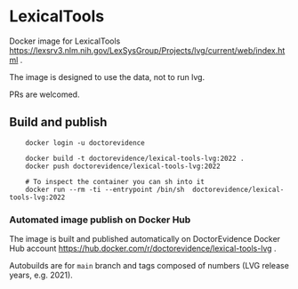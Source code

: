 # LexicalTools

Docker image for LexicalTools https://lexsrv3.nlm.nih.gov/LexSysGroup/Projects/lvg/current/web/index.html .

The image is designed to use the data, not to run lvg.

PRs are welcomed.

## Build and publish

```
    docker login -u doctorevidence

    docker build -t doctorevidence/lexical-tools-lvg:2022 .
    docker push doctorevidence/lexical-tools-lvg:2022

    # To inspect the container you can sh into it
    docker run --rm -ti --entrypoint /bin/sh  doctorevidence/lexical-tools-lvg:2022
```

### Automated image publish on Docker Hub

The image is built and published automatically on DoctorEvidence Docker Hub account https://hub.docker.com/r/doctorevidence/lexical-tools-lvg .

Autobuilds are for `main` branch and tags composed of numbers (LVG release years, e.g. 2021).
